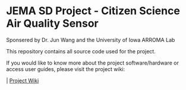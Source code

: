 # **JEMA SD Project - Citizen Science Air Quality Sensor**
Sponsered by Dr. Jun Wang and the University of Iowa ARROMA Lab

This repository contains all source code used for the project.

If you would like to know more about the project software/hardware or access user guides, please visit the project wiki:

| [Project Wiki](https://github.com/marcusfia/JEMA_CSAQS/wiki)
